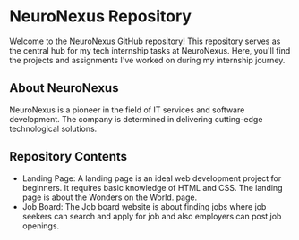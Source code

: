 # NeuroNexus Repository

Welcome to the NeuroNexus GitHub repository! This repository serves as the central hub for my tech internship tasks at NeuroNexus. Here, you'll find the projects and assignments I've worked on during my internship journey.

## About NeuroNexus

NeuroNexus is a pioneer in the field of IT services and software development. The company is determined in delivering cutting-edge technological solutions.

## Repository Contents

- Landing Page: A landing page is an ideal web development project for beginners. It requires basic knowledge of HTML and CSS. The landing page is about the Wonders on the World.
page.
- Job Board: The Job board website is about finding jobs where job seekers can search and apply for job and also employers can post job openings.


